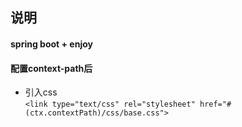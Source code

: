 ## 说明 

#### spring boot + enjoy
#### 配置context-path后
 * 引入css  
  `<link type="text/css" rel="stylesheet" href="#(ctx.contextPath)/css/base.css">`
